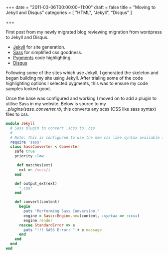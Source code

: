 +++
date = "2011-03-06T00:00:00+11:00"
draft = false
title = "Moving to Jekyll and Disqus"
categories = [ "HTML", "Jekyll", "Disqus" ]

+++

First post from my newly migrated blog reviewing migration from wordpress to Jekyll and Disqus.

* [Jekyll](http://github.com/mojombo/jekyll) for site generation.
* [Sass](http://sass-lang.com/) for simplified css goodness.
* [Pygments](http://pygments.org/) code highlighting.
* [Disqus](http://disqus.com/)

Following some of the sites which use Jekyll, I generated the skeleton and began building my site using Jekyll. After trialing some of the code highlighting options I selected pygments, this was to ensure my code samples looked good.


Once the base was configured and working I moved on to add a plugin to utilise Sass in my website. Below is source to my _\_plugins/sass\_converter.rb_, this converts any scss (CSS like sass syntax) files to css.

```ruby
module Jekyll
  # Sass plugin to convert .scss to .css
  #
  # Note: This is configured to use the new css like syntax available in sass.
  require 'sass'
  class SassConverter < Converter
    safe true
    priority :low

     def matches(ext)
      ext =~ /scss/i
    end

    def output_ext(ext)
      ".css"
    end

    def convert(content)
      begin
        puts "Performing Sass Conversion."
        engine = Sass::Engine.new(content, :syntax => :scss)
        engine.render
      rescue StandardError => e
        puts "!!! SASS Error: " + e.message
      end
    end
  end
end
```


